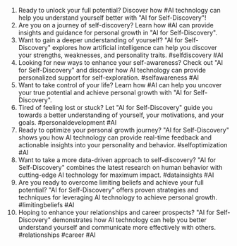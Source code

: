 1. Ready to unlock your full potential? Discover how #AI technology can help you understand yourself better with "AI for Self-Discovery"!
2. Are you on a journey of self-discovery? Learn how #AI can provide insights and guidance for personal growth in "AI for Self-Discovery".
3. Want to gain a deeper understanding of yourself? "AI for Self-Discovery" explores how artificial intelligence can help you discover your strengths, weaknesses, and personality traits. #selfdiscovery #AI
4. Looking for new ways to enhance your self-awareness? Check out "AI for Self-Discovery" and discover how AI technology can provide personalized support for self-exploration. #selfawareness #AI
5. Want to take control of your life? Learn how #AI can help you uncover your true potential and achieve personal growth with "AI for Self-Discovery".
6. Tired of feeling lost or stuck? Let "AI for Self-Discovery" guide you towards a better understanding of yourself, your motivations, and your goals. #personaldevelopment #AI
7. Ready to optimize your personal growth journey? "AI for Self-Discovery" shows you how AI technology can provide real-time feedback and actionable insights into your personality and behavior. #selfoptimization #AI
8. Want to take a more data-driven approach to self-discovery? "AI for Self-Discovery" combines the latest research on human behavior with cutting-edge AI technology for maximum impact. #datainsights #AI
9. Are you ready to overcome limiting beliefs and achieve your full potential? "AI for Self-Discovery" offers proven strategies and techniques for leveraging AI technology to achieve personal growth. #limitingbeliefs #AI
10. Hoping to enhance your relationships and career prospects? "AI for Self-Discovery" demonstrates how AI technology can help you better understand yourself and communicate more effectively with others. #relationships #career #AI
